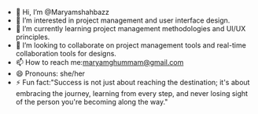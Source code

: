 - 👋 Hi, I’m @Maryamshahbazz
- 👀 I’m interested in project management and user interface design.
- 🌱 I’m currently learning project management methodologies and UI/UX principles.
- 💞️ I’m looking to collaborate on project management tools and  real-time collaboration tools for designs.
- 📫 How to reach me:maryamghummam@gmail.com
- 😄 Pronouns: she/her
- ⚡ Fun fact:"Success is not just about reaching the destination; it's about embracing the journey, learning from every step, and never losing sight of the person you're becoming along the way."

<!---
Maryamshahbazz/Maryamshahbazz is a ✨ special ✨ repository because its `README.md` (this file) appears on your GitHub profile.
You can click the Preview link to take a look at your changes.
--->
